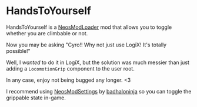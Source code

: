 # HandsToYourself

HandsToYourself is a [NeosModLoader](https://github.com/neos-modding-group/NeosModLoader) mod that allows you to toggle whether you are climbable or not.

Now you may be asking "Cyro!! Why not just use LogiX! It's totally possible!"

Well, I *wanted* to do it in LogiX, but the solution was much messier than just adding a `LocomotionGrip` component to the user root.

In any case, enjoy not being bugged any longer. <3

I recommend using [NeosModSettings](https://github.com/badhaloninja/NeosModSettings) by [badhaloninja](https://github.com/badhaloninja) so you can toggle the grippable state in-game.
